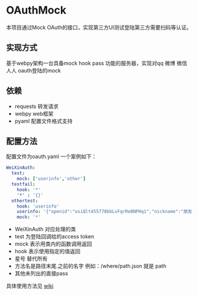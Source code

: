 # OAuthMock
本项目通过Mock OAuth的接口，实现第三方UI测试登陆第三方需要扫码等认证。
## 实现方式
基于webpy架构一台具备mock hook pass 功能的服务器，实现对qq 微博 微信 人人 oauth登陆的mock
## 依赖
  * requests 转发请求
  * webpy web框架
  * pyaml 配置文件格式支持
## 配置方法
配置文件为oauth.yaml 一个案例如下：
``` yaml
WeiXinAuth:
  test:
    mock: ['userinfo','other']
  testfail:
    hook: '*'
    '*' : '{}'
  othertest:
    hook: 'userinfo'
    userinfo: '{"openid":"osiQlt455778bbLvFqrReBNPHq1","nickname":"朋友","sex":1,"language":"zh_CN","city":"","province":"","country":"CN","headimgurl":"http:\/\/wx.qlogo.cn\/111","privilege":[],"unionid":"oP4xHuIYS-8mmcr890ykooQLY8sM1"}'
    mock: '*'
```
  * WeiXinAuth 对应处理的类
  * test 为登陆回调给的access token
  * mock 表示用类内的函数调用返回
  * hook 表示使用指定的值返回
  * 星号 替代所有
  * 方法名是路径末尾.之前的名字 例如：/where/path.json 就是 path
  * 其他未列出的直接pass

具体使用方法见 [wiki](../../wiki)
